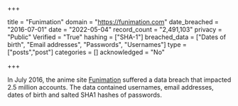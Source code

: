 +++

title = "Funimation"
domain = "https://funimation.com"
date_breached = "2016-07-01"
date = "2022-05-04"
record_count = "2,491,103"
privacy = "Public"
Verified = "True"
hashing = ["SHA-1"]
breached_data = ["Dates of birth", "Email addresses", "Passwords", "Usernames"]
type = ["posts","post"]
categories = []
acknowledged = "No"


+++


In July 2016, the anime site <a href="https://www.funimation.com/" target="_blank" rel="noopener">Funimation</a> suffered a data breach that impacted 2.5 million accounts. The data contained usernames, email addresses, dates of birth and salted SHA1 hashes of passwords.

